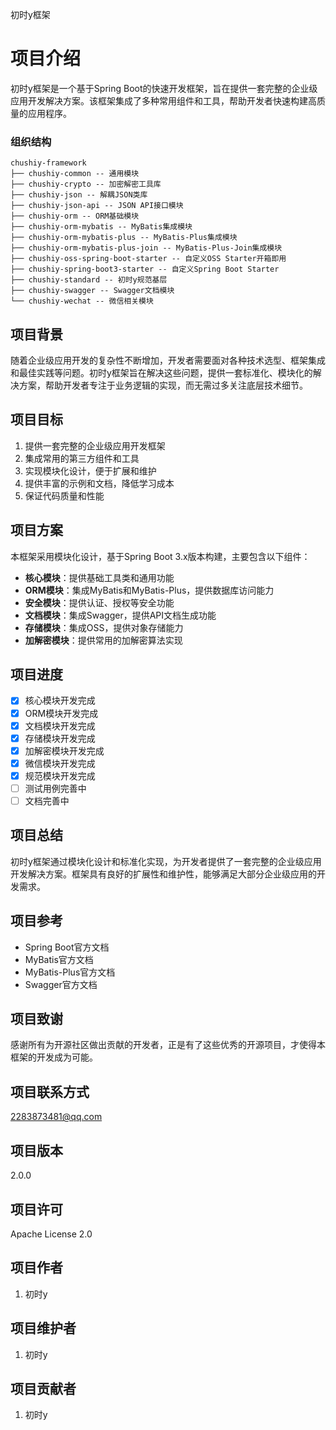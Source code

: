 初时y框架

# 项目介绍

初时y框架是一个基于Spring Boot的快速开发框架，旨在提供一套完整的企业级应用开发解决方案。该框架集成了多种常用组件和工具，帮助开发者快速构建高质量的应用程序。

### 组织结构

```
chushiy-framework
├── chushiy-common -- 通用模块
├── chushiy-crypto -- 加密解密工具库
├── chushiy-json -- 解耦JSON类库
├── chushiy-json-api -- JSON API接口模块
├── chushiy-orm -- ORM基础模块
├── chushiy-orm-mybatis -- MyBatis集成模块
├── chushiy-orm-mybatis-plus -- MyBatis-Plus集成模块
├── chushiy-orm-mybatis-plus-join -- MyBatis-Plus-Join集成模块
├── chushiy-oss-spring-boot-starter -- 自定义OSS Starter开箱即用
├── chushiy-spring-boot3-starter -- 自定义Spring Boot Starter
├── chushiy-standard -- 初时y规范基层
├── chushiy-swagger -- Swagger文档模块
└── chushiy-wechat -- 微信相关模块
```

## 项目背景

随着企业级应用开发的复杂性不断增加，开发者需要面对各种技术选型、框架集成和最佳实践等问题。初时y框架旨在解决这些问题，提供一套标准化、模块化的解决方案，帮助开发者专注于业务逻辑的实现，而无需过多关注底层技术细节。

## 项目目标

1. 提供一套完整的企业级应用开发框架
2. 集成常用的第三方组件和工具
3. 实现模块化设计，便于扩展和维护
4. 提供丰富的示例和文档，降低学习成本
5. 保证代码质量和性能

## 项目方案

本框架采用模块化设计，基于Spring Boot 3.x版本构建，主要包含以下组件：

- **核心模块**：提供基础工具类和通用功能
- **ORM模块**：集成MyBatis和MyBatis-Plus，提供数据库访问能力
- **安全模块**：提供认证、授权等安全功能
- **文档模块**：集成Swagger，提供API文档生成功能
- **存储模块**：集成OSS，提供对象存储能力
- **加解密模块**：提供常用的加解密算法实现

## 项目进度

- [x] 核心模块开发完成
- [x] ORM模块开发完成
- [x] 文档模块开发完成
- [x] 存储模块开发完成
- [x] 加解密模块开发完成
- [x] 微信模块开发完成
- [x] 规范模块开发完成
- [ ] 测试用例完善中
- [ ] 文档完善中

## 项目总结

初时y框架通过模块化设计和标准化实现，为开发者提供了一套完整的企业级应用开发解决方案。框架具有良好的扩展性和维护性，能够满足大部分企业级应用的开发需求。

## 项目参考

- Spring Boot官方文档
- MyBatis官方文档
- MyBatis-Plus官方文档
- Swagger官方文档

## 项目致谢

感谢所有为开源社区做出贡献的开发者，正是有了这些优秀的开源项目，才使得本框架的开发成为可能。

## 项目联系方式

2283873481@qq.com

## 项目版本

2.0.0

## 项目许可

Apache License 2.0

## 项目作者

1. 初时y

## 项目维护者

1. 初时y

## 项目贡献者

1. 初时y

